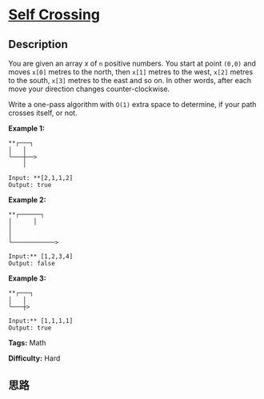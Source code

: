 # [Self Crossing][title]

## Description

You are given an array _x_ of `n` positive numbers. You start at point `(0,0)`
and moves `x[0]` metres to the north, then `x[1]` metres to the west, `x[2]`
metres to the south, `x[3]` metres to the east and so on. In other words,
after each move your direction changes counter-clockwise.

Write a one-pass algorithm with `O(1)` extra space to determine, if your path
crosses itself, or not.



**Example 1:**
            **┌───┐    │   │    └───┼──>        │        Input: **[2,1,1,2]    Output: true    

**Example 2:**
            **┌──────┐    │      │    │    │    └────────────>        Input:** [1,2,3,4]    Output: false     

**Example 3:**
            **┌───┐    │   │    └───┼>        Input:** [1,1,1,1]    Output: true     


**Tags:** Math

**Difficulty:** Hard

## 思路

[title]: https://leetcode.com/problems/self-crossing
